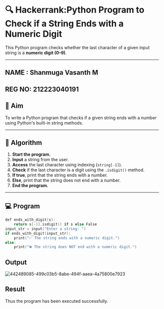 # 🔍 Hackerrank:Python Program to Check if a String Ends with a Numeric Digit

This Python program checks whether the last character of a given input string is a **numeric digit (0–9)**.

---
## NAME : Shanmuga Vasanth M
## REG NO: 212223040191
## 🎯 Aim

To write a Python program that checks if a given string ends with a number using Python's built-in string methods.

---

## 🧠 Algorithm

1. **Start the program.**
2. **Input** a string from the user.
3. **Access** the last character using indexing (`string[-1]`).
4. **Check** if the last character is a digit using the `.isdigit()` method.
5. **If true**, print that the string ends with a number.
6. **Else**, print that the string does not end with a number.
7. **End the program.**

---

## 💻  Program
~~~c
def ends_with_digit(s):
    return s[-1].isdigit() if s else False 
input_str = input("Enter a string: ")
if ends_with_digit(input_str):
    print("✅ The string ends with a numeric digit.")
else:
    print("❌ The string does NOT end with a numeric digit.")
~~~

## Output
![442489085-499c03b5-8abe-494f-aaea-4a75800e7923](https://github.com/user-attachments/assets/ef782a00-ebdd-44b5-bfc8-dc2d2dede02d)


## Result
Thus the program has been executed successfully.
